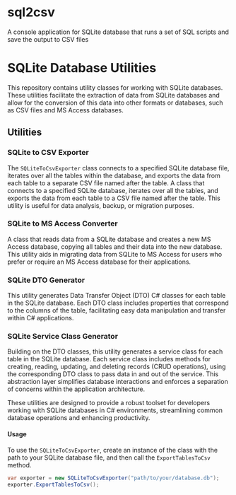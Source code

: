 # sql2csv

A console application for SQLite database that runs a set of SQL scripts and save the output to CSV files

# SQLite Database Utilities

This repository contains utility classes for working with SQLite databases. These utilities facilitate the extraction of data from SQLite databases and allow for the conversion of this data into other formats or databases, such as CSV files and MS Access databases.

## Utilities

### SQLite to CSV Exporter
The `SQLiteToCsvExporter` class connects to a specified SQLite database file, iterates over all the tables within the database, and exports the data from each table to a separate CSV file named after the table.
A class that connects to a specified SQLite database, iterates over all the tables, and exports the data from each table to a CSV file named after the table. This utility is useful for data analysis, backup, or migration purposes.

### SQLite to MS Access Converter
A class that reads data from a SQLite database and creates a new MS Access database, copying all tables and their data into the new database. This utility aids in migrating data from SQLite to MS Access for users who prefer or require an MS Access database for their applications.

### SQLite DTO Generator
This utility generates Data Transfer Object (DTO) C# classes for each table in the SQLite database. Each DTO class includes properties that correspond to the columns of the table, facilitating easy data manipulation and transfer within C# applications.

### SQLite Service Class Generator
Building on the DTO classes, this utility generates a service class for each table in the SQLite database. Each service class includes methods for creating, reading, updating, and deleting records (CRUD operations), using the corresponding DTO class to pass data in and out of the service. This abstraction layer simplifies database interactions and enforces a separation of concerns within the application architecture.

These utilities are designed to provide a robust toolset for developers working with SQLite databases in C# environments, streamlining common database operations and enhancing productivity.

#### Usage

To use the `SQLiteToCsvExporter`, create an instance of the class with the path to your SQLite database file, and then call the `ExportTablesToCsv` method.

```csharp
var exporter = new SQLiteToCsvExporter("path/to/your/database.db");
exporter.ExportTablesToCsv();
```

